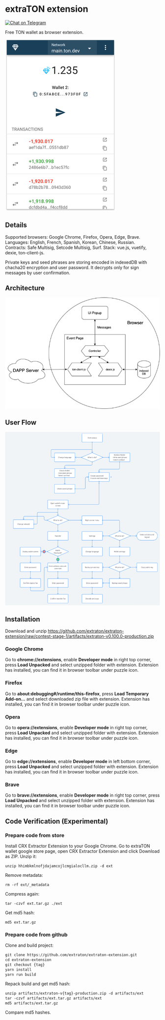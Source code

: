 # extraTON extension
[![Chat on Telegram](https://img.shields.io/badge/chat-on%20Telegram-9cf.svg?logo=telegram&color=0088cc)](https://t.me/extraton)

Free TON wallet as browser extension.

![Extraton browser extension](img/main.png?raw=true)

## Details
Supported browsers: Google Chrome, Firefox, Opera, Edge, Brave.  
Languages: English, French, Spanish, Korean, Chinese, Russian.  
Contracts: Safe Multisig, Setcode Multisig, Surf.
Stack: vue.js, vuetify, dexie, ton-client-js.

Private keys and seed phrases are storing encoded in indexedDB with chacha20 encryption and user password. It decrypts only for sign messages by user confirmation.

## Architecture
![Architecture](img/architecture.png?raw=true)

## User Flow
![Architecture](img/userflow.png?raw=true)

## Installation
Download and unzip https://github.com/extraton/extraton-extension/raw/contest-stage-1/artifacts/extraton-v0.100.0-production.zip

### Google Chrome
Go to **chrome://extensions**, enable **Developer mode** in right top corner, press **Load Unpacked** and select unzipped folder with extension. Extension has installed, you can find it in browser toolbar under puzzle icon.

### Firefox
Go to **about:debugging#/runtime/this-firefox**, press **Load Temporary Add-on...** and select downloaded zip file with extension. Extension has installed, you can find it in browser toolbar under puzzle icon.

### Opera
Go to **opera://extensions**, enable **Developer mode** in right top corner, press **Load Unpacked** and select unzipped folder with extension. Extension has installed, you can find it in browser toolbar under puzzle icon.

### Edge
Go to **edge://extensions**, enable **Developer mode** in left bottom corner, press **Load Unpacked** and select unzipped folder with extension. Extension has installed, you can find it in browser toolbar under puzzle icon.


### Brave
Go to **brave://extensions**, enable **Developer mode** in right top corner, press **Load Unpacked** and select unzipped folder with extension. Extension has installed, you can find it in browser toolbar under puzzle icon.

## Code Verification (Experimental)

### Prepare code from store

Install CRX Extractor Extension to your Google Chrome.
Go to extraTON wallet google store page, open CRX Extractor Extension and click Download as ZIP.
Unzip it:
```
unzip hhimbkmlnofjdajamcojlcmgialocllm.zip -d ext
```
Remove metadata:
```
rm -rf ext/_metadata
```
Compress again:
```
tar -czvf ext.tar.gz ./ext
```
Get md5 hash:
```
md5 ext.tar.gz
```

### Prepare code from github
Clone and build project:
```
git clone https://github.com/extraton/extraton-extension.git
cd extraton-extension
git checkout {tag}
yarn install
yarn run build
```
Repack build and get md5 hash:
```
unzip artifacts/extraton-v{tag}-production.zip -d artifacts/ext
tar -czvf artifacts/ext.tar.gz artifacts/ext
md5 artifacts/ext.tar.gz
```

Compare md5 hashes.

